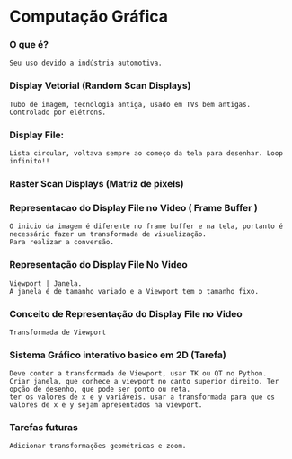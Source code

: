 # Computação Gráfica

### O que é? 
	Seu uso devido a indústria automotiva.

### Display Vetorial (Random Scan Displays)
	Tubo de imagem, tecnologia antiga, usado em TVs bem antigas. Controlado por elétrons.

### Display File:
	Lista circular, voltava sempre ao começo da tela para desenhar. Loop infinito!!

### Raster Scan Displays (Matriz de pixels)

### Representacao do Display File no Video ( Frame Buffer )
    O inicio da imagem é diferente no frame buffer e na tela, portanto é necessário fazer um transformada de visualização.
    Para realizar a conversão.

### Representação do Display File No Video
	Viewport | Janela.
	A janela é de tamanho variado e a Viewport tem o tamanho fixo.

### Conceito de Representação do Display File no Video
	Transformada de Viewport

### Sistema Gráfico interativo basico em 2D (Tarefa)
	Deve conter a transformada de Viewport, usar TK ou QT no Python.
	Criar janela, que conhece a viewport no canto superior direito. Ter opção de desenho, que pode ser ponto ou reta.
	ter os valores de x e y variáveis. usar a transformada para que os valores de x e y sejam apresentados na viewport.

### Tarefas futuras
	Adicionar transformações geométricas e zoom.
